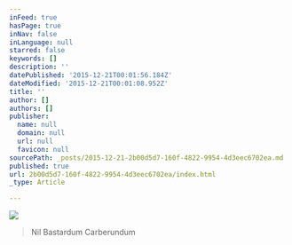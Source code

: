 ```yaml
---
inFeed: true
hasPage: true
inNav: false
inLanguage: null
starred: false
keywords: []
description: ''
datePublished: '2015-12-21T00:01:56.184Z'
dateModified: '2015-12-21T00:01:08.952Z'
title: ''
author: []
authors: []
publisher:
  name: null
  domain: null
  url: null
  favicon: null
sourcePath: _posts/2015-12-21-2b00d5d7-160f-4822-9954-4d3eec6702ea.md
published: true
url: 2b00d5d7-160f-4822-9954-4d3eec6702ea/index.html
_type: Article

---
```

![](https://the-grid-user-content.s3-us-west-2.amazonaws.com/00bf186c-8257-48cb-91fa-5910896126e8.jpg)

> Nil Bastardum Carberundum